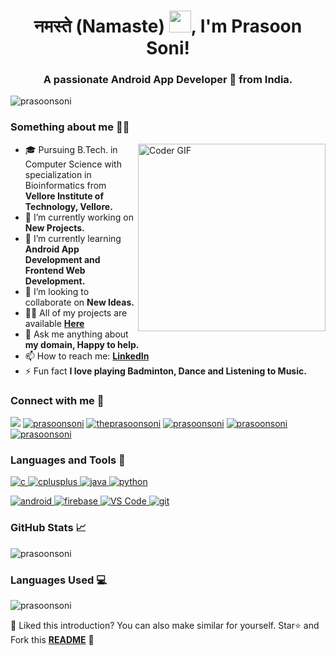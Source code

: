 <h1 align="center">नमस्ते (Namaste) <img src="https://media.giphy.com/media/hvRJCLFzcasrR4ia7z/giphy.gif" width="35px">, I'm Prasoon Soni!</h1>
<h3 align="center">A passionate Android App Developer 📱 from India.</h3>
<p align="left"> <img src="https://komarev.com/ghpvc/?username=your-github-prasoonsoni&color=blue&style=plastic" alt="prasoonsoni" /> </p>
<h3 align="left">Something about me 👨‍💻</h3>
<img src="https://media.giphy.com/media/SWoSkN6DxTszqIKEqv/giphy.gif" alt="Coder GIF" width="300" align="right"> 

- 🎓 Pursuing B.Tech. in Computer Science with specialization in Bioinformatics from **Vellore Institute of Technology, Vellore.**
- 🔭 I’m currently working on **New Projects.**
- 🌱 I’m currently learning **Android App Development and Frontend Web Development.**
- 👯 I’m looking to collaborate on **New Ideas.**
- 👨‍💻 All of my projects are available **<a id="raw-url" href="https://github.com/PrasoonSoni">Here</a>**
- 💬 Ask me anything about **my domain, Happy to help.**
- 📫 How to reach me:  **<a id="raw-url" href="https://linkedin.com/in/prasoonsoni">LinkedIn</a>**
- ⚡ Fun fact **I love playing Badminton, Dance and Listening to Music.**


<h3 align="left">Connect with me 📨</h3>
<p>
<a href="https://twitter.com/prasoonsoni_" target="blank"><img  src="https://img.shields.io/badge/Twitter-1DA1F2?style=for-the-badge&logo=twitter&logoColor=white" /></a>
<a href="https://linkedin.com/in/prasoonsoni" target="blank"><img  src="https://img.shields.io/badge/LinkedIn-0077B5?style=for-the-badge&logo=linkedin&logoColor=white" alt="prasoonsoni"/></a>
<a href="https://fb.com/theprasoonsoni" target="blank"><img  src="https://img.shields.io/badge/Facebook-1877F2?style=for-the-badge&logo=facebook&logoColor=white" alt="theprasoonsoni"/></a>
<a href="https://instagram.com/prasoonsoni" target="blank"><img  src="https://img.shields.io/badge/Instagram-E4405F?style=for-the-badge&logo=instagram&logoColor=white" alt="prasoonsoni"/></a>
<a href="https://api.whatsapp.com/send?phone=919414547509" target="blank"><img  src="https://img.shields.io/badge/WhatsApp-25D366?style=for-the-badge&logo=whatsapp&logoColor=white" alt="prasoonsoni"/></a>
<a href="https://t.me/prasoonsoni" target="blank"><img  src="https://img.shields.io/badge/Telegram-2CA5E0?style=for-the-badge&logo=telegram&logoColor=white" alt="prasoonsoni"/></a>
</p>

<h3 align="left">Languages and Tools 🚀</h3>
<p align="left"> 
<a href="https://www.cprogramming.com/" target="_blank"> <img src="https://img.shields.io/badge/C-00599C?style=for-the-badge&logo=c&logoColor=white" alt="c"/> </a> 
<a href="https://www.w3schools.com/cpp/" target="_blank"> <img src=https://img.shields.io/badge/C%2B%2B-00599C?style=for-the-badge&logo=c%2B%2B&logoColor=white" alt="cplusplus" /> </a> 
<a href="https://www.java.com" target="_blank"> <img src="https://img.shields.io/badge/Java-ED8B00?style=for-the-badge&logo=java&logoColor=white" alt="java"/> </a> 
<a href="https://www.python.org" target="_blank"> <img src="https://img.shields.io/badge/Python-3776AB?style=for-the-badge&logo=python&logoColor=white" alt="python"/> </a> 
  
<a href="https://developer.android.com" target="_blank"> <img src="https://img.shields.io/badge/Android-3DDC84?style=for-the-badge&logo=android&logoColor=white" alt="android"/> </a> 
<a href="https://firebase.google.com/" target="_blank"> <img src="https://img.shields.io/badge/firebase-ffca28?style=for-the-badge&logo=firebase&logoColor=white" alt="firebase"/> </a>
<a href="https://git-scm.com/" target="_blank"> <img src="https://img.shields.io/badge/Git-F05032?style=for-the-badge&logo=git&logoColor=white" alt="VS Code"/> </a> 
<a href="https://code.visualstudio.com/download" target="_blank"> <img src="https://img.shields.io/badge/Visual_Studio_Code-0078D4?style=for-the-badge&logo=visual%20studio%20code&logoColor=white" alt="git"/> </a> 

</p>

<h3 align="left">GitHub Stats 📈</h3>

<p><img src="https://github-readme-stats.vercel.app/api?username=prasoonsoni&show_icons=true&locale=en&theme=dracula" alt="prasoonsoni" /></p>

<h3 align="left">Languages Used 💻</h3>

<p><img src="https://github-readme-stats.vercel.app/api/top-langs?username=prasoonsoni&show_icons=true&locale=en&layout=compact&theme=dracula"alt="prasoonsoni" /></p>

:pushpin: Liked this introduction? You can also make similar for yourself. Star⭐ and Fork this **[README](https://github.com/prasoonsoni/prasoonsoni)** :pencil:

